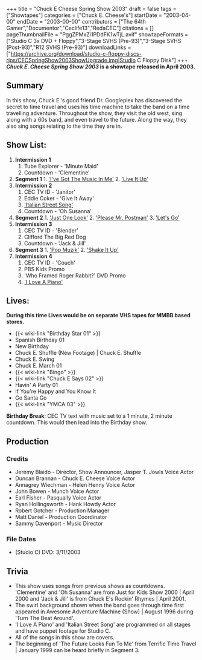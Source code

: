 +++
title = "Chuck E Cheese Spring Show 2003"
draft = false
tags = ["Showtapes"]
categories = ["Chuck E. Cheese's"]
startDate = "2003-04-00"
endDate = "2003-00-00"
contributors = ["The 64th Gamer","Documentor","Ceclife13","RedaCEC"]
citations = []
pageThumbnailFile = "PggZPMxZi1PDdFK1wTjL.avif"
showtapeFormats = ["Studio C 3x DVD + Floppy","3-Stage SVHS (Pre-93)","3-Stage SVHS (Post-93)","R12 SVHS (Pre-93)"]
downloadLinks = ["https://archive.org/download/studio-c-floppy-discs-rips/CECSpringShow2003ShowUpgrade.img|Studio C Floppy Disk"]
+++
***Chuck E. Cheese Spring Show 2003* is a showtape released in April 2003.**

## Summary

In this show, Chuck E.'s good friend Dr. Googleplex has discovered the secret to time travel and uses his time machine to take the band on a time travelling adventure. Throughout the show, they visit the old west, sing along with a 60s band, and even travel to the future. Along the way, they also sing songs relating to the time they are in.

## Show List:

1.  **Intermission 1**
    1.   Tube Explorer - 'Minute Maid'
    2.  Countdown - 'Clementine'
2.   **Segment 1**
    1.  ['I've Got The Music In Me'](https://en.wikipedia.org/wiki/I%27ve_Got_the_Music_in_Me)
    2.  ['Live It Up'](https://en.wikipedia.org/wiki/Live_It_Up_(Marshall_Dyllon_song))
3.  **Intermission 2**
    1.  CEC TV ID - 'Janitor'
    2.   Eddie Coker - 'Give It Away'
    3.   ['Italian Street Song'](https://en.wikipedia.org/wiki/Italian_Street_Song)
    4.  Countdown - 'Oh Susanna'
4.   **Segment 2**
    1.  ['Just One Look'](https://en.wikipedia.org/wiki/Just_One_Look_(song))
    2.  ['Please Mr. Postman'](https://en.wikipedia.org/wiki/Please_Mr._Postman)
    3.  ['Let's Go'](https://en.wikipedia.org/wiki/Let%27s_Go_(The_Cars_song))
5.  **Intermission 3**
    1.  CEC TV ID - 'Blender'
    2.   Clifford The Big Red Dog
    3.  Countdown - 'Jack & Jill'
6.   **Segment 3**
    1.  ['Pop Muzik'](https://en.wikipedia.org/wiki/Pop_Muzik)
    2.  ['Shake It Up'](https://en.wikipedia.org/wiki/Shake_It_Up_(The_Cars_song))
7.  **Intermission 4**
    1.  CEC TV ID - 'Couch'
    2.   PBS Kids Promo
    3.   'Who Framed Roger Rabbit?' DVD Promo
    4.   ['I Love A Piano'](https://en.wikipedia.org/wiki/I_Love_a_Piano)

## Lives:

**During this time Lives would be on separate VHS tapes for MMBB based stores.**

- {{< wiki-link "Birthday Star 01" >}}
- Spanish Birthday 01
- New Birthday
- Chuck E. Shuffle (New Footage) | Chuck E. Shuffle
- Chuck E. Swing
- Chuck E. March 01
- {{< wiki-link "Bingo" >}}
- {{< wiki-link "Chuck E Says 02" >}}
- Havin' A Party 01
- If You're Happy and You Know It
- Go Santa Go
-  {{< wiki-link "YMCA 03" >}}

**Birthday Break**: CEC TV text with music set to a 1 minute, 2 minute countdown. This would then lead into the Birthday show.

## Production

### Credits

- Jeremy Blaido - Director, Show Announcer, Jasper T. Jowls Voice Actor
- Duncan Brannan - Chuck E. Cheese Voice Actor
- Annagrey Wiechman - Helen Henny Voice Actor
- John Bowen - Munch Voice Actor
- Earl Fisher - Pasqually Voice Actor
- Ryan Hollingsworth - Hank Howdy Actor
- Robert Gotcher - Production Manager
- Matt Daniel - Production Coordinator
- Sammy Davenport - Music Director

### File Dates

- (Studio C) DVD: 3/11/2003

## Trivia

- This show uses songs from previous shows as countdowns. 'Clementine' and 'Oh Susanna' are from Just for Kids Show 2000 | April 2000 and 'Jack & Jill' is from Chuck E's Rockin' Rhymes | April 2001.
- The swirl background shown when the band goes through time first appeared in Awesome Adventure Machine (Show) | August 1996 during 'Turn The Beat Around'.
- 'I Love A Piano' and 'Italian Street Song' are programmed on all stages and have puppet footage for Studio C.
- All of the songs in this show are covers.
- The beginning of 'The Future Looks Fun To Me' from Terrific Time Travel | January 1999 can be heard briefly in Segment 3.
